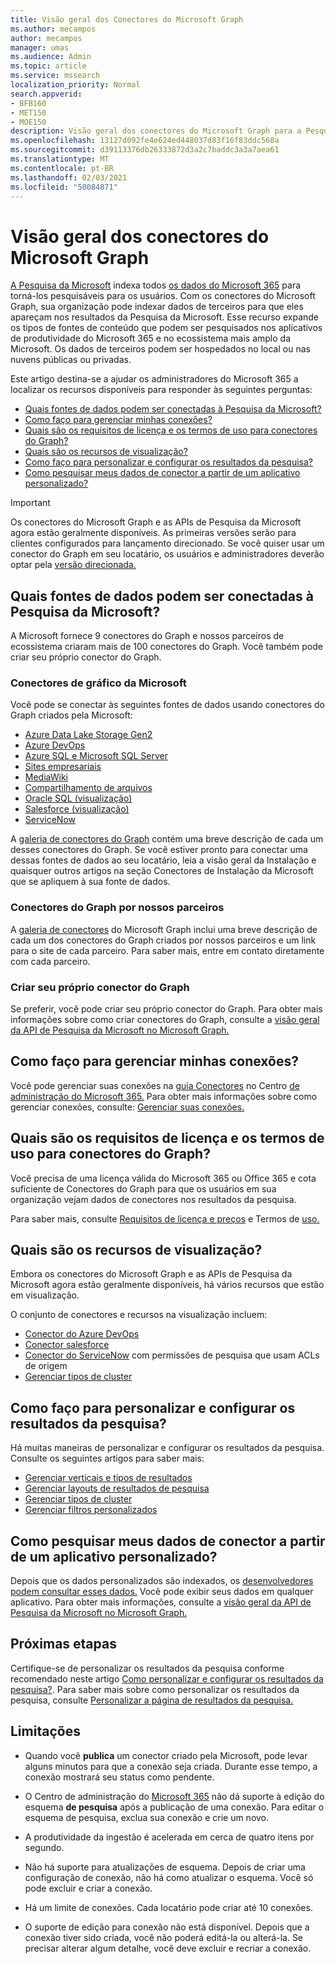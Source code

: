 ```yaml
---
title: Visão geral dos Conectores do Microsoft Graph
ms.author: mecampos
author: mecampos
manager: umas
ms.audience: Admin
ms.topic: article
ms.service: mssearch
localization_priority: Normal
search.appverid:
- BFB160
- MET150
- MOE150
description: Visão geral dos conectores do Microsoft Graph para a Pesquisa da Microsoft
ms.openlocfilehash: 13127d092fe4e624ed448037d83f16f83ddc560a
ms.sourcegitcommit: d39113376db26333872d3a2c7baddc3a3a7aea61
ms.translationtype: MT
ms.contentlocale: pt-BR
ms.lasthandoff: 02/03/2021
ms.locfileid: "50084871"
---
```

<!---Previous ms.author: monaray --->

# <a name="overview-of-microsoft-graph-connectors"></a>Visão geral dos conectores do Microsoft Graph

[A Pesquisa da Microsoft](https://docs.microsoft.com/microsoftsearch/overview-microsoft-search) indexa todos [os dados do Microsoft 365](https://www.microsoft.com/microsoft-365) para torná-los pesquisáveis para os usuários. Com os conectores do Microsoft Graph, sua organização pode indexar dados de terceiros para que eles apareçam nos resultados da Pesquisa da Microsoft. Esse recurso expande os tipos de fontes de conteúdo que podem ser pesquisados nos aplicativos de produtividade do Microsoft 365 e no ecossistema mais amplo da Microsoft. Os dados de terceiros podem ser hospedados no local ou nas nuvens públicas ou privadas.

<!---link Microsoft Graph reference in line 19 when we have access to relevant documentation--->

Este artigo destina-se a ajudar os administradores do Microsoft 365 a localizar os recursos disponíveis para responder às seguintes perguntas:

* [Quais fontes de dados podem ser conectadas à Pesquisa da Microsoft?](#what-data-sources-can-be-connected-to-microsoft-search)
* [Como faço para gerenciar minhas conexões?](#how-do-i-manage-my-connections)
* [Quais são os requisitos de licença e os termos de uso para conectores do Graph?](#what-are-the-license-requirements-and-terms-of-use-for-graph-connectors)
* [Quais são os recursos de visualização?](#what-are-the-preview-features)
* [Como faço para personalizar e configurar os resultados da pesquisa?](#how-do-i-customize-and-configure-search-results)
* [Como pesquisar meus dados de conector a partir de um aplicativo personalizado?](#how-do-i-search-my-connector-data-from-a-custom-application)

<!---Modify to another note that is more accurate after rollout completion--->
> [!IMPORTANT]
> Os conectores do Microsoft Graph e as APIs de Pesquisa da Microsoft agora estão geralmente disponíveis. As primeiras versões serão para clientes configurados para lançamento direcionado. Se você quiser usar um conector do Graph em seu locatário, os usuários e administradores deverão optar pela [versão direcionada.](https://docs.microsoft.com/microsoft-365/admin/manage/release-options-in-office-365?view=o365-worldwide&preserve-view=true)

<!---Add Value, scenario, example, and/or graphic in December updates--->
<!---Probably remove architecture section below
## Architecture

The following architectural diagram of the Microsoft Graph platform shows how Graph connector content flows through content indexing to user results in [Microsoft Search](https://docs.microsoft.com/microsoftsearch/overview-microsoft-search) clients. The rest of this section explains each of the key building blocks in the diagram.

![Diagram: on-premises and cloud-based data is pulled by connectors and indexed by the Microsoft Search API, and then the Microsoft Search service delivers the results to users.](media/connectors-overview/highlevel-connectors.png)
Graph connectors can pull data from cloud-based (SaaS) data sources and on-premises data stores. The above diagram shows connections to only two data sources, but you can add connections to up ten sources per tenant.

The Microsoft Graph Connectors API instantiates one connection per data source. Then, the API indexes and stores the data. Established connections interact with Microsoft Search, so users can get search results.

You can use the Microsoft 365 [admin center](https://admin.microsoft.com) to setup and manage any of the Graph connectors by Microsoft. The admin center has a simple user interface that makes it easy to establish the connection to your data source, and monitor connection status and utilization.

***Edit paragraph below***
To create a **connection** to a data source, admins need authenticated access to the data and the entire content repository. The data is fed to the graph connector service for indexing.--->

## <a name="what-data-sources-can-be-connected-to-microsoft-search"></a>Quais fontes de dados podem ser conectadas à Pesquisa da Microsoft?

A Microsoft fornece 9 conectores do Graph e nossos parceiros de ecossistema criaram mais de 100 conectores do Graph. Você também pode criar seu próprio conector do Graph.

### <a name="graph-connectors-by-microsoft"></a>Conectores de gráfico da Microsoft

Você pode se conectar às seguintes fontes de dados usando conectores do Graph criados pela Microsoft:

<!---Add links below when new docs are created--->
* [Azure Data Lake Storage Gen2](azure-data-lake-connector.md)
* [Azure DevOps](azure-devops-connector.md)
* [Azure SQL e Microsoft SQL Server](MSSQL-connector.md)
* [Sites empresariais](enterprise-web-connector.md)
* [MediaWiki](mediawiki-connector.md)
* [Compartilhamento de arquivos](fileshare-connector.md)
* [Oracle SQL (visualização)](OracleSQL-connector.md)
* [Salesforce (visualização)](salesforce-connector.md)
* [ServiceNow](servicenow-connector.md)

A [galeria de conectores do Graph](connectors-gallery.md) contém uma breve descrição de cada um desses conectores do Graph. Se você estiver pronto para conectar uma dessas fontes de dados [](configure-connector.md) ao seu locatário, leia a visão geral da Instalação e quaisquer outros artigos na seção Conectores de Instalação da Microsoft que se apliquem à sua fonte de dados.

### <a name="graph-connectors-by-our-partners"></a>Conectores do Graph por nossos parceiros

A [galeria de conectores](connectors-gallery.md) do Microsoft Graph inclui uma breve descrição de cada um dos conectores do Graph criados por nossos parceiros e um link para o site de cada parceiro. Para saber mais, entre em contato diretamente com cada parceiro.

### <a name="build-your-own-graph-connector"></a>Criar seu próprio conector do Graph

Se preferir, você pode criar seu próprio conector do Graph. Para obter mais informações sobre como criar conectores do Graph, consulte a [visão geral da API de Pesquisa da Microsoft no Microsoft Graph.](https://docs.microsoft.com/graph/search-concept-overview)

## <a name="how-do-i-manage-my-connections"></a>Como faço para gerenciar minhas conexões?

Você pode gerenciar suas conexões na [guia Conectores](https://admin.microsoft.com/Adminportal/Home#/MicrosoftSearch/Connectors) no Centro [de administração do Microsoft 365.](https://admin.microsoft.com/) Para obter mais informações sobre como gerenciar conexões, consulte: [Gerenciar suas conexões.](manage-connector.md)

## <a name="what-are-the-license-requirements-and-terms-of-use-for-graph-connectors"></a>Quais são os requisitos de licença e os termos de uso para conectores do Graph?

Você precisa de uma licença válida do Microsoft 365 ou Office 365 e cota suficiente de Conectores do Graph para que os usuários em sua organização vejam dados de conectores nos resultados da pesquisa.

Para saber mais, consulte [Requisitos de licença e preços](licensing.md) e Termos de [uso.](terms-of-use.md)

## <a name="what-are-the-preview-features"></a>Quais são os recursos de visualização?

Embora os conectores do Microsoft Graph e as APIs de Pesquisa da Microsoft agora estão geralmente disponíveis, há vários recursos que estão em visualização.

O conjunto de conectores e recursos na visualização incluem:

* [Conector do Azure DevOps](azure-devops-connector.md)
* [Conector salesforce](salesforce-connector.md)
* [Conector do ServiceNow](servicenow-connector.md) com permissões de pesquisa que usam ACLs de origem
* [Gerenciar tipos de cluster](result-cluster.md)

## <a name="how-do-i-customize-and-configure-search-results"></a>Como faço para personalizar e configurar os resultados da pesquisa?

Há muitas maneiras de personalizar e configurar os resultados da pesquisa. Consulte os seguintes artigos para saber mais:

* [Gerenciar verticais e tipos de resultados](customize-search-page.md)
* [Gerenciar layouts de resultados de pesquisa](customize-results-layout.md)
* [Gerenciar tipos de cluster](result-cluster.md)
* [Gerenciar filtros personalizados](custom-filters.md)

## <a name="how-do-i-search-my-connector-data-from-a-custom-application"></a>Como pesquisar meus dados de conector a partir de um aplicativo personalizado?

Depois que os dados personalizados são indexados, os [desenvolvedores podem consultar esses dados.](https://docs.microsoft.com/graph/search-concept-custom-types) Você pode exibir seus dados em qualquer aplicativo. Para obter mais informações, consulte a [visão geral da API de Pesquisa da Microsoft no Microsoft Graph.](https://docs.microsoft.com/graph/search-concept-overview)

## <a name="next-steps"></a>Próximas etapas

Certifique-se de personalizar os resultados da pesquisa conforme recomendado neste artigo [Como personalizar e configurar os resultados da pesquisa?](#how-do-i-customize-and-configure-search-results). Para saber mais sobre como personalizar os resultados da pesquisa, consulte [Personalizar a página de resultados da pesquisa.](https://docs.microsoft.com/microsoftsearch/configure-connector#next-steps-customize-the-search-results-page)

## <a name="limitations"></a>Limitações

* Quando você **publica** um conector criado pela Microsoft, pode levar alguns minutos para que a conexão seja criada. Durante esse tempo, a conexão mostrará seu status como pendente.

* O Centro de administração do [Microsoft 365](https://admin.microsoft.com) não dá suporte à edição do esquema **de pesquisa** após a publicação de uma conexão. Para editar o esquema de pesquisa, exclua sua conexão e crie um novo.

* A produtividade da ingestão é acelerada em cerca de quatro itens por segundo.

* Não há suporte para atualizações de esquema. Depois de criar uma configuração de conexão, não há como atualizar o esquema. Você só pode excluir e criar a conexão.

* Há um limite de conexões. Cada locatário pode criar até 10 conexões.

* O suporte de edição para conexão não está disponível. Depois que a conexão tiver sido criada, você não poderá editá-la ou alterá-la. Se precisar alterar algum detalhe, você deve excluir e recriar a conexão.
